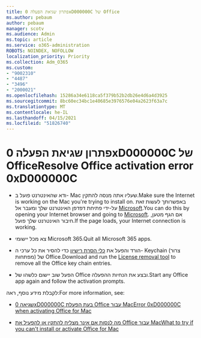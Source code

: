 ```yaml
---
title: פתרון שגיאת הפעלה 0xD000000C של Office
ms.author: pebaum
author: pebaum
manager: scotv
ms.audience: Admin
ms.topic: article
ms.service: o365-administration
ROBOTS: NOINDEX, NOFOLLOW
localization_priority: Priority
ms.collection: Adm_O365
ms.custom:
- "9002310"
- "4487"
- "3496"
- "2000021"
ms.openlocfilehash: 15286a34e6118ca5f379b52b2db26e4d6a4d3925
ms.sourcegitcommit: 8bc60ec34bc1e40685e3976576e04a2623f63a7c
ms.translationtype: MT
ms.contentlocale: he-IL
ms.lasthandoff: 04/15/2021
ms.locfileid: "51826740"
---
```

# <a name="resolve-office-activation-error-0xd000000c"></a><span data-ttu-id="abf84-102">פתרון שגיאת הפעלה 0xD000000C של Office</span><span class="sxs-lookup"><span data-stu-id="abf84-102">Resolve Office activation error 0xD000000C</span></span>

- <span data-ttu-id="abf84-103">ודא שהאינטרנט פועל ב- Mac שעליו אתה מנסה להתקין.</span><span class="sxs-lookup"><span data-stu-id="abf84-103">Make sure the Internet is working on the Mac you're trying to install on.</span></span> <span data-ttu-id="abf84-104">באפשרותך לעשות זאת על-ידי פתיחת דפדפן האינטרנט שלך ומעבר אל [Microsoft](https://www.microsoft.com).</span><span class="sxs-lookup"><span data-stu-id="abf84-104">You can do this by opening your Internet browser and going to [Microsoft](https://www.microsoft.com).</span></span> <span data-ttu-id="abf84-105">אם הגף מטען, חיבור האינטרנט שלך פועל.</span><span class="sxs-lookup"><span data-stu-id="abf84-105">If the page loads, your Internet connection is working.</span></span>

- <span data-ttu-id="abf84-106">צא מכל יישומי Microsoft 365.</span><span class="sxs-lookup"><span data-stu-id="abf84-106">Quit all Microsoft 365 apps.</span></span>

- <span data-ttu-id="abf84-107">הורד והפעל את [כלי הסרת רישיון](https://go.microsoft.com/fwlink/?linkid=849815) כדי להסיר את כל ערכי ה- Keychain (צרור מפתחות) של Office.</span><span class="sxs-lookup"><span data-stu-id="abf84-107">Download and run the [License removal tool](https://go.microsoft.com/fwlink/?linkid=849815) to remove all the Office key chain entries.</span></span>

- <span data-ttu-id="abf84-108">הפעל שוב יישום כלשהו של Office ובצע את הנחיות ההפעלה.</span><span class="sxs-lookup"><span data-stu-id="abf84-108">Start any Office app again and follow the activation prompts.</span></span>

<span data-ttu-id="abf84-109">לקבלת מידע נוסף, ראה:</span><span class="sxs-lookup"><span data-stu-id="abf84-109">For more information, see:</span></span>

- [<span data-ttu-id="abf84-110">שגיאה 0xD000000C בעת הפעלת Office עבור Mac</span><span class="sxs-lookup"><span data-stu-id="abf84-110">Error 0xD000000C when activating Office for Mac</span></span>](https://support.office.com/article/error-0xd000000c-when-activating-office-for-mac-da865931-4658-4829-ba2d-8133390c6d25)

- [<span data-ttu-id="abf84-111">מה לנסות אם אינך מצליח להתקין או להפעיל את Office עבור Mac</span><span class="sxs-lookup"><span data-stu-id="abf84-111">What to try if you can't install or activate Office for Mac</span></span>](https://support.office.com/article/what-to-try-if-you-can-t-install-or-activate-office-for-mac-5efba2b4-b1e6-4e5f-bf3c-6ab945d03dea)
